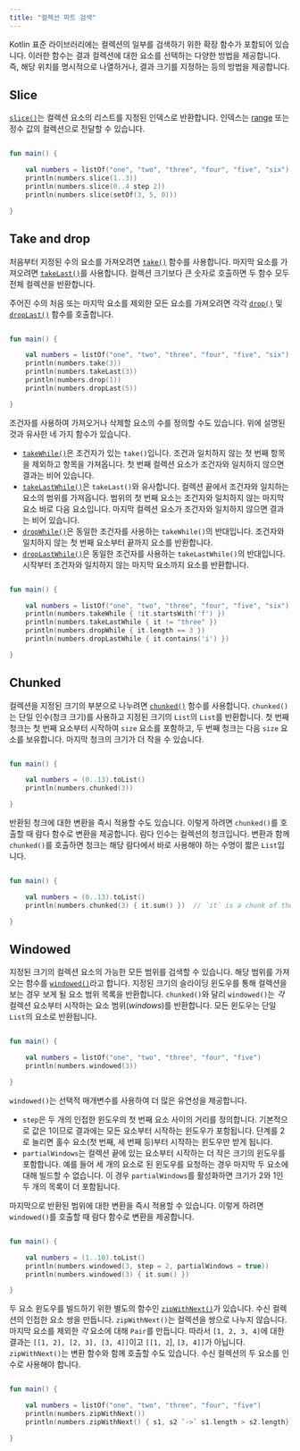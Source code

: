 ```yaml
---
title: "컬렉션 파트 검색"
---
```

Kotlin 표준 라이브러리에는 컬렉션의 일부를 검색하기 위한 확장 함수가 포함되어 있습니다.
이러한 함수는 결과 컬렉션에 대한 요소를 선택하는 다양한 방법을 제공합니다. 즉, 해당 위치를 명시적으로 나열하거나, 결과 크기를 지정하는 등의 방법을 제공합니다.

## Slice

[`slice()`](https://kotlinlang.org/api/latest/jvm/stdlib/kotlin.collections/slice.html)는 컬렉션 요소의 리스트를 지정된 인덱스로 반환합니다. 인덱스는 [range](ranges) 또는 정수 값의 컬렉션으로 전달할 수 있습니다.

```kotlin

fun main() {

    val numbers = listOf("one", "two", "three", "four", "five", "six")    
    println(numbers.slice(1..3))
    println(numbers.slice(0..4 step 2))
    println(numbers.slice(setOf(3, 5, 0)))    

}
```

## Take and drop

처음부터 지정된 수의 요소를 가져오려면 [`take()`](https://kotlinlang.org/api/latest/jvm/stdlib/kotlin.collections/take.html) 함수를 사용합니다.
마지막 요소를 가져오려면 [`takeLast()`](https://kotlinlang.org/api/latest/jvm/stdlib/kotlin.collections/take-last.html)를 사용합니다.
컬렉션 크기보다 큰 숫자로 호출하면 두 함수 모두 전체 컬렉션을 반환합니다.

주어진 수의 처음 또는 마지막 요소를 제외한 모든 요소를 가져오려면 각각 [`drop()`](https://kotlinlang.org/api/latest/jvm/stdlib/kotlin.collections/drop.html)
및 [`dropLast()`](https://kotlinlang.org/api/latest/jvm/stdlib/kotlin.collections/drop-last.html) 함수를 호출합니다.

```kotlin

fun main() {

    val numbers = listOf("one", "two", "three", "four", "five", "six")
    println(numbers.take(3))
    println(numbers.takeLast(3))
    println(numbers.drop(1))
    println(numbers.dropLast(5))

}
```

조건자를 사용하여 가져오거나 삭제할 요소의 수를 정의할 수도 있습니다.
위에 설명된 것과 유사한 네 가지 함수가 있습니다.

* [`takeWhile()`](https://kotlinlang.org/api/latest/jvm/stdlib/kotlin.collections/take-while.html)은 조건자가 있는 `take()`입니다. 조건과 일치하지 않는 첫 번째 항목을 제외하고 항목을 가져옵니다. 첫 번째 컬렉션 요소가 조건자와 일치하지 않으면 결과는 비어 있습니다.
* [`takeLastWhile()`](https://kotlinlang.org/api/latest/jvm/stdlib/kotlin.collections/take-last-while.html)은 `takeLast()`와 유사합니다. 컬렉션 끝에서 조건자와 일치하는 요소의 범위를 가져옵니다. 범위의 첫 번째 요소는 조건자와 일치하지 않는 마지막 요소 바로 다음 요소입니다. 마지막 컬렉션 요소가 조건자와 일치하지 않으면 결과는 비어 있습니다.
* [`dropWhile()`](https://kotlinlang.org/api/latest/jvm/stdlib/kotlin.collections/drop-while.html)은 동일한 조건자를 사용하는 `takeWhile()`의 반대입니다. 조건자와 일치하지 않는 첫 번째 요소부터 끝까지 요소를 반환합니다.
* [`dropLastWhile()`](https://kotlinlang.org/api/latest/jvm/stdlib/kotlin.collections/drop-last-while.html)은 동일한 조건자를 사용하는 `takeLastWhile()`의 반대입니다. 시작부터 조건자와 일치하지 않는 마지막 요소까지 요소를 반환합니다.

```kotlin

fun main() {

    val numbers = listOf("one", "two", "three", "four", "five", "six")
    println(numbers.takeWhile { !it.startsWith('f') })
    println(numbers.takeLastWhile { it != "three" })
    println(numbers.dropWhile { it.length == 3 })
    println(numbers.dropLastWhile { it.contains('i') })

}
```

## Chunked

컬렉션을 지정된 크기의 부분으로 나누려면 [`chunked()`](https://kotlinlang.org/api/latest/jvm/stdlib/kotlin.collections/chunked.html) 함수를 사용합니다.
`chunked()`는 단일 인수(청크 크기)를 사용하고 지정된 크기의 `List`의 `List`를 반환합니다.
첫 번째 청크는 첫 번째 요소부터 시작하여 `size` 요소를 포함하고, 두 번째 청크는 다음 `size` 요소를 보유합니다.
마지막 청크의 크기가 더 작을 수 있습니다.

```kotlin

fun main() {

    val numbers = (0..13).toList()
    println(numbers.chunked(3))

}
```

반환된 청크에 대한 변환을 즉시 적용할 수도 있습니다.
이렇게 하려면 `chunked()`를 호출할 때 람다 함수로 변환을 제공합니다.
람다 인수는 컬렉션의 청크입니다. 변환과 함께 `chunked()`를 호출하면
청크는 해당 람다에서 바로 사용해야 하는 수명이 짧은 `List`입니다.

```kotlin

fun main() {

    val numbers = (0..13).toList() 
    println(numbers.chunked(3) { it.sum() })  // `it` is a chunk of the original collection

}
```

## Windowed

지정된 크기의 컬렉션 요소의 가능한 모든 범위를 검색할 수 있습니다.
해당 범위를 가져오는 함수를 [`windowed()`](https://kotlinlang.org/api/latest/jvm/stdlib/kotlin.collections/windowed.html)라고 합니다.
지정된 크기의 슬라이딩 윈도우를 통해 컬렉션을 보는 경우 보게 될 요소 범위 목록을 반환합니다.
`chunked()`와 달리 `windowed()`는 *각* 컬렉션 요소부터 시작하는 요소 범위(_windows_)를 반환합니다.
모든 윈도우는 단일 `List`의 요소로 반환됩니다.

```kotlin

fun main() {

    val numbers = listOf("one", "two", "three", "four", "five")    
    println(numbers.windowed(3))

}
```

`windowed()`는 선택적 매개변수를 사용하여 더 많은 유연성을 제공합니다.

* `step`은 두 개의 인접한 윈도우의 첫 번째 요소 사이의 거리를 정의합니다. 기본적으로 값은 1이므로 결과에는 모든 요소부터 시작하는 윈도우가 포함됩니다. 단계를 2로 늘리면 홀수 요소(첫 번째, 세 번째 등)부터 시작하는 윈도우만 받게 됩니다.
* `partialWindows`는 컬렉션 끝에 있는 요소부터 시작하는 더 작은 크기의 윈도우를 포함합니다. 예를 들어 세 개의 요소로 된 윈도우를 요청하는 경우 마지막 두 요소에 대해 빌드할 수 없습니다. 이 경우 `partialWindows`를 활성화하면 크기가 2와 1인 두 개의 목록이 더 포함됩니다.

마지막으로 반환된 범위에 대한 변환을 즉시 적용할 수 있습니다.
이렇게 하려면 `windowed()`를 호출할 때 람다 함수로 변환을 제공합니다.

```kotlin

fun main() {

    val numbers = (1..10).toList()
    println(numbers.windowed(3, step = 2, partialWindows = true))
    println(numbers.windowed(3) { it.sum() })

}
```

두 요소 윈도우를 빌드하기 위한 별도의 함수인 [`zipWithNext()`](https://kotlinlang.org/api/latest/jvm/stdlib/kotlin.collections/zip-with-next.html)가 있습니다.
수신 컬렉션의 인접한 요소 쌍을 만듭니다.
`zipWithNext()`는 컬렉션을 쌍으로 나누지 않습니다. 마지막
요소를 제외한 _각_ 요소에 대해 `Pair`를 만듭니다. 따라서 `[1, 2, 3, 4]`에 대한 결과는 `[[1, 2], [2, 3], [3, 4]]`이고 `[[1, 2`], `[3, 4]]`가 아닙니다.
`zipWithNext()`는 변환 함수와 함께 호출할 수도 있습니다. 수신 컬렉션의 두 요소를
인수로 사용해야 합니다.

```kotlin

fun main() {

    val numbers = listOf("one", "two", "three", "four", "five")    
    println(numbers.zipWithNext())
    println(numbers.zipWithNext() { s1, s2 `->` s1.length > s2.length})

}
```
